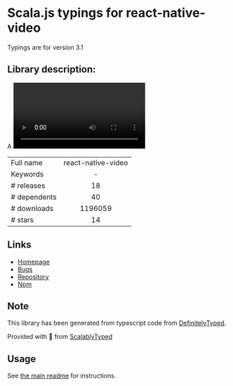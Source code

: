 
# Scala.js typings for react-native-video

Typings are for version 3.1

## Library description:
A <Video /> element for react-native

|                    |                 |
| ------------------ | :-------------: |
| Full name          | react-native-video |
| Keywords           | - |
| # releases         | 18 |
| # dependents       | 40 |
| # downloads        | 1196059 |
| # stars            | 14 |

## Links
- [Homepage](https://github.com/react-native-community/react-native-video#readme)
- [Bugs](https://github.com/react-native-community/react-native-video/issues)
- [Repository](https://github.com/react-native-community/react-native-video)
- [Npm](https://www.npmjs.com/package/react-native-video)
    


## Note
This library has been generated from typescript code from [DefinitelyTyped](https://definitelytyped.org).

Provided with :purple_heart: from [ScalablyTyped](https://github.com/oyvindberg/ScalablyTyped)

## Usage
See [the main readme](../../readme.md) for instructions.


